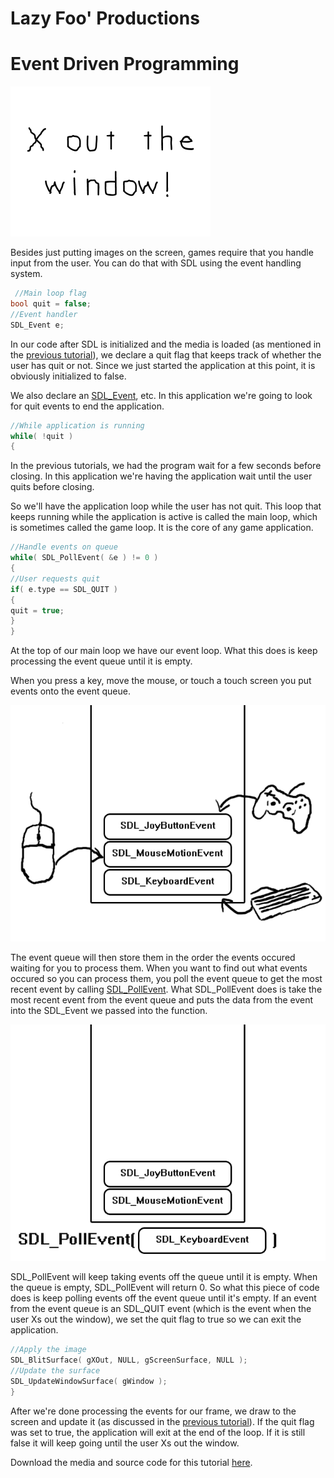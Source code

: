 # Lazy Foo' Productions

# Event Driven Programming

![](images/preview-2.png)



Besides just putting images on the screen, games require that you handle input from the user. You can do that with SDL using the event handling system.
```cpp
 //Main loop flag
bool quit = false;
//Event handler
SDL_Event e;
```
In our code after SDL is initialized and the media is loaded (as mentioned in the [previous tutorial](Getting_an_Image_on_the_Screen.md)),
we declare a quit flag that keeps track of whether the user has quit or not. Since we just started the application at this point, it is obviously initialized to false.

We also declare an [SDL_Event](http://wiki.libsdl.org/SDL_JoyButtonEvent?highlight=%28/bCategoryStruct/b%29|%28CategoryEvents%29),
etc. In this application we're going to look for quit events to end the application.
```cpp
//While application is running
while( !quit )
{
```
In the previous tutorials, we had the program wait for a few seconds before closing. In this application we're having the application wait until the user quits before closing.

So we'll have the application loop while the user has not quit. This loop that keeps running while the application is active is called the main loop, which is sometimes called the
game loop. It is the core of any game application.
```cpp
//Handle events on queue
while( SDL_PollEvent( &e ) != 0 )
{
//User requests quit
if( e.type == SDL_QUIT )
{
quit = true;
}
}
```
At the top of our main loop we have our event loop. What this does is keep processing the event queue until it is empty.

When you press a key, move the mouse, or touch a touch screen you put events onto the event queue.

![](images/enqueue.png)

The event queue will then store them in the order the events occured waiting for you to process them. When you want to find out what events occured so you can process them, you
poll the event queue to get the most recent event by calling
[SDL_PollEvent](http://wiki.libsdl.org/SDL_PollEvent?highlight=%28/bCategoryEvents/b%29|%28CategoryEnum%29|%28CategoryStruct%29). What SDL_PollEvent does
is take the most recent event from the event queue and puts the data from the event into the SDL_Event we passed into the function.

![](images/dequeue.png)

SDL_PollEvent will keep taking events off the queue until it is empty. When the queue is empty, SDL_PollEvent will return 0\. So what this piece of code does is keep polling events
off the event queue until it's empty. If an event from the event queue is an SDL_QUIT event (which is the event when the user Xs out the window), we set the quit flag to true so we
can exit the application.
```cpp
//Apply the image
SDL_BlitSurface( gXOut, NULL, gScreenSurface, NULL );
//Update the surface
SDL_UpdateWindowSurface( gWindow );
}
```
After we're done processing the events for our frame, we draw to the screen and update it
(as discussed in the [previous tutorial](Getting_an_Image_on_the_Screen.md)). If the quit flag was set to true, the application
will exit at the end of the loop. If it is still false it will keep going until the user Xs out the window.

Download the media and source code for this tutorial [here](zip/03_event_driven_programming.zip).
